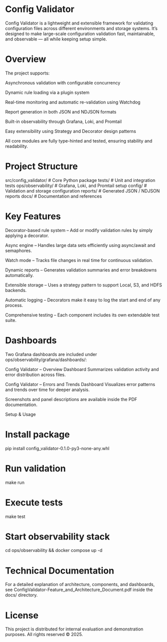 # Config Validator

Config Validator is a lightweight and extensible framework for validating configuration files across different environments and storage systems.
It’s designed to make large-scale configuration validation fast, maintainable, and observable — all while keeping setup simple.

# Overview

The project supports:

Asynchronous validation with configurable concurrency

Dynamic rule loading via a plugin system

Real-time monitoring and automatic re-validation using Watchdog

Report generation in both JSON and NDJSON formats

Built-in observability through Grafana, Loki, and Promtail

Easy extensibility using Strategy and Decorator design patterns

All core modules are fully type-hinted and tested, ensuring stability and readability.

# Project Structure
src/config_validator/      # Core Python package
tests/                     # Unit and integration tests
ops/observability/         # Grafana, Loki, and Promtail setup
config/                    # Validation and storage configuration
reports/                   # Generated JSON / NDJSON reports
docs/                      # Documentation and references

# Key Features

Decorator-based rule system – Add or modify validation rules by simply applying a decorator.

Async engine – Handles large data sets efficiently using async/await and semaphores.

Watch mode – Tracks file changes in real time for continuous validation.

Dynamic reports – Generates validation summaries and error breakdowns automatically.

Extensible storage – Uses a strategy pattern to support Local, S3, and HDFS backends.

Automatic logging – Decorators make it easy to log the start and end of any process.

Comprehensive testing – Each component includes its own extendable test suite.

# Dashboards

Two Grafana dashboards are included under ops/observability/grafana/dashboards/:

Config Validator – Overview Dashboard
Summarizes validation activity and error distribution across files.

Config Validator – Errors and Trends Dashboard
Visualizes error patterns and trends over time for deeper analysis.

Screenshots and panel descriptions are available inside the PDF documentation.

Setup & Usage
# Install package
pip install config_validator-0.1.0-py3-none-any.whl

# Run validation
make run

# Execute tests
make test

# Start observability stack
cd ops/observability && docker compose up -d

# Technical Documentation

For a detailed explanation of architecture, components, and dashboards,
see ConfigValidator-Feature_and_Architecture_Document.pdf
 inside the docs/ directory.

# License

This project is distributed for internal evaluation and demonstration purposes.
All rights reserved © 2025.

